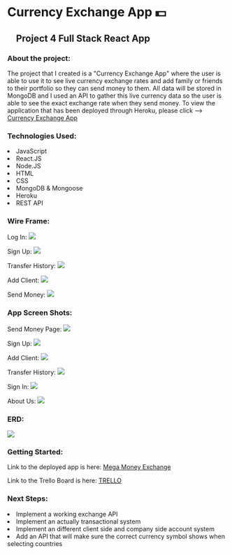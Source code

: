 # Currency Exchange App 💵
## <img src="currency-exchange-app/client/src/imgs/react.png" width='15px'> Project 4 Full Stack React App <img src="currency-exchange-app/client/src/imgs/react.png" width='15px'>

### About the project:
<p>The project that I created is a "Currency Exchange App" where the user is able to use it to see live currency exchange rates and add family or friends to their portfolio so they can send money to them. All data will be stored in MongoDB and I used an API to gather this live currency data so the user is able to see the exact exchange rate when they send money. To view the application that has been deployed through Heroku, please click --> <a href="http://localhost:3000"> Currency Exchange App </a></p>

### Technologies Used:
<li> JavaScript</li>
<li> React.JS</li>
<li> Node.JS</li>
<li> HTML</li>
<li> CSS</li>
<li> MongoDB & Mongoose</li>
<li> Heroku</li>
<li> REST API </li> 

### Wire Frame:
Log In:
<img src="currency-exchange-app/client/src/imgs/Screen Shot 2022-05-27 at 21.43.53.png">

Sign Up:
<img src="currency-exchange-app/client/src/imgs/Screen Shot 2022-05-27 at 21.44.01.png">

Transfer History:
<img src="currency-exchange-app/client/src/imgs/Screen Shot 2022-05-27 at 21.44.12.png">

Add Client:
<img src="currency-exchange-app/client/src/imgs/Screen Shot 2022-05-27 at 21.44.20.png">

Send Money:
<img src="currency-exchange-app/client/src/imgs/Screen Shot 2022-05-27 at 21.44.28.png">

### App Screen Shots:
Send Money Page:
<img src="currency-exchange-app/client/src/imgs/Screen Shot 2022-05-27 at 21.50.14.png">

Sign Up:
<img src="currency-exchange-app/client/src/imgs/Screen Shot 2022-05-27 at 21.55.35.png">

Add Client:
<img src="currency-exchange-app/client/src/imgs/Screen Shot 2022-05-27 at 21.50.39.png">

Transfer History:
<img src="currency-exchange-app/client/src/imgs/Screen Shot 2022-05-27 at 21.50.51.png">

Sign In:
<img src="currency-exchange-app/client/src/imgs/Screen Shot 2022-05-27 at 21.55.19.png">

About Us:
<img src="currency-exchange-app/client/src/imgs/Screen Shot 2022-05-27 at 21.51.00.png">

### ERD:

<img src="currency-exchange-app/client/src/imgs/Screen Shot 2022-05-27 at 22.00.25.png">

### Getting Started:
Link to the deployed app is here: <a href="http://localhost:3000/"> Mega Money Exchange</a>

Link to the Trello Board is here: <a href="https://trello.com/b/WL3ahtCL/project-4-react-money-exchange-app"> TRELLO</a>

### Next Steps:
<li> Implement a working exchange API </li>
<li> Implement an actually transactional system</li>
<li> Implement an different client side and company side account system </li>
<li> Add an API that will make sure the correct currency symbol shows when selecting countries  </li>